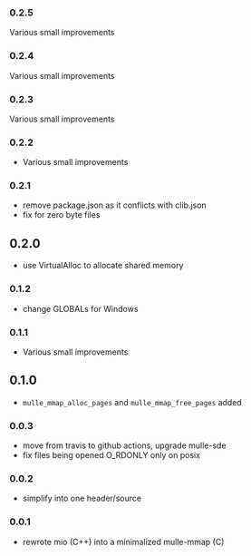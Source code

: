 ### 0.2.5

Various small improvements

### 0.2.4

Various small improvements

### 0.2.3

Various small improvements

### 0.2.2

* Various small improvements

### 0.2.1

* remove package.json as it conflicts with clib.json
* fix for zero byte files

## 0.2.0

* use VirtualAlloc to allocate shared memory


### 0.1.2

* change GLOBALs for Windows

### 0.1.1

* Various small improvements

## 0.1.0

* ``mulle_mmap_alloc_pages`` and ``mulle_mmap_free_pages`` added


### 0.0.3

* move from travis to github actions, upgrade mulle-sde
* fix files being opened O_RDONLY only on posix

### 0.0.2

* simplify into one header/source

### 0.0.1

* rewrote mio (C++) into a minimalized mulle-mmap (C)
